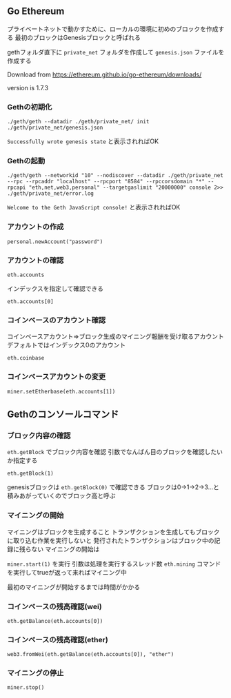 ## Go Ethereum

プライベートネットで動かすために、ローカルの環境に初めのブロックを作成する
最初のブロックはGenesisブロックと呼ばれる

gethフォルダ直下に `private_net` フォルダを作成して `genesis.json` ファイルを作成する

Download from https://ethereum.github.io/go-ethereum/downloads/

version is 1.7.3

### Gethの初期化

`./geth/geth --datadir ./geth/private_net/ init ./geth/private_net/genesis.json`

`Successfully wrote genesis state` と表示されればOK

### Gethの起動

`./geth/geth --networkid "10" --nodiscover --datadir ./geth/private_net --rpc --rpcaddr "localhost" --rpcport "8584" --rpccorsdomain "*" --rpcapi "eth,net,web3,personal" --targetgaslimit "20000000" console 2>> ./geth/private_net/error.log`

`Welcome to the Geth JavaScript console!` と表示されればOK

### アカウントの作成

`personal.newAccount("password")`

### アカウントの確認

`eth.accounts`

インデックスを指定して確認できる

`eth.accounts[0]`

### コインベースのアカウント確認

コインベースアカウント=>ブロック生成のマイニング報酬を受け取るアカウント
デフォルトではインデックス0のアカウント

`eth.coinbase`

### コインベースアカウントの変更

`miner.setEtherbase(eth.accounts[1])`

## Gethのコンソールコマンド

### ブロック内容の確認

`eth.getBlock` でブロック内容を確認
引数でなんばん目のブロックを確認したいか指定する

`eth.getBlock(1)`

genesisブロックは `eth.getBlock(0)` で確認できる
ブロックは0->1->2->3...と積みあがっていくのでブロック高と呼ぶ

### マイニングの開始

マイニングはブロックを生成すること
トランザクションを生成してもブロックに取り込む作業を実行しないと
発行されたトランザクションはブロック中の記録に残らない
マイニングの開始は

`miner.start(1)` を実行
引数は処理を実行するスレッド数
`eth.mining` コマンドを実行してtrueが返って来ればマイニング中

最初のマイニングが開始するまでは時間がかかる

### コインベースの残高確認(wei)

`eth.getBalance(eth.accounts[0])`

### コインベースの残高確認(ether)

`web3.fromWei(eth.getBalance(eth.accounts[0]), "ether")`

### マイニングの停止

`miner.stop()`
